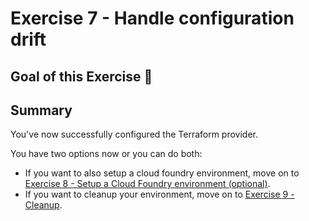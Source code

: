 # Exercise 7 - Handle configuration drift

## Goal of this Exercise 🎯

## Summary

You've now successfully configured the Terraform provider. 

You have two options now or you can do both:

- If you want to also setup a cloud foundry environment, move on to [Exercise 8 - Setup a Cloud Foundry environment (optional)](exercises/EXERCISE8.md).
- If you want to cleanup your environment, move on to [Exercise 9 - Cleanup](exercises/EXERCISE9.md).
